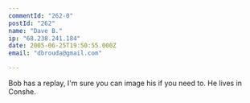 ```yaml
---
commentId: "262-0"
postId: "262"
name: "Dave B."
ip: "68.238.241.184"
date: 2005-06-25T19:50:55.000Z
email: "dbrouda@gmail.com"

---
```

<p>Bob has a replay, I'm sure you can image his if you need to. He lives in Conshe.</p>